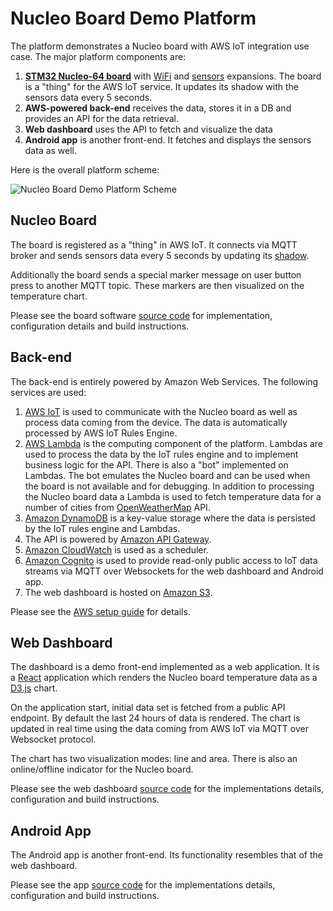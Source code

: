# Nucleo Board Demo Platform

The platform demonstrates a Nucleo board with AWS IoT integration use case. The major platform components are:

1. [**STM32 Nucleo-64 board**](http://www2.st.com/content/st_com/en/products/evaluation-tools/product-evaluation-tools/mcu-eval-tools/stm32-mcu-eval-tools/stm32-mcu-nucleo.html?querycriteria=productId=LN1847) with [WiFi](http://www2.st.com/content/st_com/en/products/ecosystems/stm32-open-development-environment/stm32-nucleo-expansion-boards/stm32-ode-connect-hw/x-nucleo-idw01m1.html) and [sensors](http://www2.st.com/content/st_com/en/products/ecosystems/stm32-open-development-environment/stm32-nucleo-expansion-boards/stm32-ode-sense-hw/x-nucleo-iks01a1.html) expansions. The board is a "thing" for the AWS IoT service. It updates its shadow with the sensors data every 5 seconds. 
1. **AWS-powered back-end** receives the data, stores it in a DB and provides an API for the data retrieval.
1. **Web dashboard** uses the API to fetch and visualize the data
1. **Android app** is another front-end. It fetches and displays the sensors data as well.

Here is the overall platform scheme:

![Nucleo Board Demo Platform Scheme](doc/scheme.png)

## Nucleo Board

The board is registered as a "thing" in AWS IoT. It connects via MQTT broker and sends sensors data every 5 seconds by updating its [shadow](http://docs.aws.amazon.com/iot/latest/developerguide/iot-thing-shadows.html).

Additionally the board sends a special marker message on user button press to another MQTT topic. These markers are then visualized on the temperature chart.

Please see the board software [source code](nucleo/) for implementation, configuration details and build instructions.

## Back-end

The back-end is entirely powered by Amazon Web Services. The following services are used:

1. [AWS IoT](https://aws.amazon.com/iot/) is used to communicate with the Nucleo board as well as process data coming from the device. The data is automatically processed by AWS IoT Rules Engine.
1. [AWS Lambda](https://aws.amazon.com/lambda/) is the computing component of the platform. Lambdas are used to process the data by the IoT rules engine and to implement business logic for the API. There is also a "bot" implemented on Lambdas. The bot emulates the Nucleo board and can be used when the board is not available and for debugging. In addition to processing the Nucleo board data a Lambda is used to fetch temperature data for a number of cities from [OpenWeatherMap](http://openweathermap.org/) API.
1. [Amazon DynamoDB](https://aws.amazon.com/dynamodb/) is a key-value storage where the data is persisted by the IoT rules engine and Lambdas.
1. The API is powered by [Amazon API Gateway](https://aws.amazon.com/api-gateway/).
1. [Amazon CloudWatch](http://aws.amazon.com/cloudwatch/) is used as a scheduler.
1. [Amazon Cognito](http://aws.amazon.com/cognito/) is used to provide read-only public access to IoT data streams via MQTT over Websockets for the web dashboard and Android app.
1. The web dashboard is hosted on [Amazon S3](http://aws.amazon.com/s3/).

Please see the [AWS setup guide](aws/README.md) for details.

## Web Dashboard

The dashboard is a demo front-end implemented as a web application. It is a [React](https://facebook.github.io/react/) application which renders the Nucleo board temperature data as a [D3.js](https://d3js.org/) chart.

On the application start, initial data set is fetched from a public API endpoint. By default the last 24 hours of data is rendered. The chart is updated in real time using the data coming from AWS IoT via MQTT over Websocket protocol.

The chart has two visualization modes: line and area. There is also an online/offline indicator for the Nucleo board.

Please see the web dashboard [source code](dashboard/) for the implementations details, configuration and build instructions.

## Android App

The Android app is another front-end. Its functionality resembles that of the web dashboard.

Please see the app [source code](android/) for the implementations details, configuration and build instructions.
